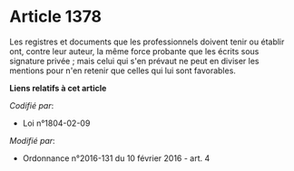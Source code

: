 # Article 1378

Les registres et documents que les professionnels doivent tenir ou établir ont, contre leur auteur, la même force probante
que les écrits sous signature privée ; mais celui qui s'en prévaut ne peut en diviser les mentions pour n'en retenir que
celles qui lui sont favorables.

**Liens relatifs à cet article**

_Codifié par_:

  - Loi n°1804-02-09

_Modifié par_:

  - Ordonnance n°2016-131 du 10 février 2016 - art. 4
